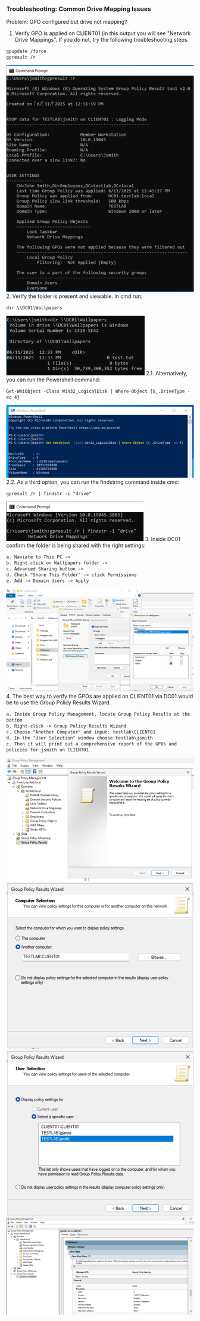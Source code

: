 ### Troubleshooting: Common Drive Mapping Issues
Problem: GPO configured but drive not mapping?
1. Verify GPO is applied on CLIENT01 (in this output you will see "Network Drive Mappings". If you do not, try the following troubleshooting steps.
```
gpupdate /force
gpresult /r
```
![gpresult output](https://github.com/nickbruggen90/LabsVol8021Q/blob/main/Project%201.1%3A%20Active%20Directory%20and%20Windows%2010%20Integration/Images/Screenshot%202025-06-11%20125147.png)  
2. Verify the folder is present and viewable. In cmd run:
```
dir \\DC01\Wallpapers
```
![dir output](https://github.com/nickbruggen90/LabsVol8021Q/blob/main/Project%201.1%3A%20Active%20Directory%20and%20Windows%2010%20Integration/Images/Screenshot%202025-06-11%20124224.png)
2.1. Alternatively, you can run the Powershell command:
```
Get-WmiObject -Class Win32_LogicalDisk | Where-Object {$_.DriveType -eq 4}
```
![powershell output](https://github.com/nickbruggen90/LabsVol8021Q/blob/main/Project%201.1%3A%20Active%20Directory%20and%20Windows%2010%20Integration/Images/Screenshot%202025-06-11%20125106.png)
2.2. As a third option, you can run the findstring command inside cmd:
```
gpresult /r | findstr -i "drive"
```
![gpresults findstr output](https://github.com/nickbruggen90/LabsVol8021Q/blob/main/Project%201.1%3A%20Active%20Directory%20and%20Windows%2010%20Integration/Images/Screenshot%202025-06-11%20125225.png)
3. Inside DC01 confirm the folder is being shared with the right settings:
```
a. Naviate to This PC ->
b. Right click on Wallpapers folder ->
c. Advanced Sharing button ->
d. Check "Share This Folder" -> click Permissions
e. Add -> Domain Users -> Apply
```
![shared folder confirmation](https://github.com/nickbruggen90/LabsVol8021Q/blob/main/Project%201.1%3A%20Active%20Directory%20and%20Windows%2010%20Integration/Images/Screenshot%202025-06-11%20124345.png)
4. The best way to verify the GPOs are applied on CLIENT01 via DC01 would be to use the Group Policy Results Wizard.
```
a. Inside Group Policy Management, locate Group Policy Results at the bottom
b. Right-click -> Group Policy Results Wizard
c. Choose "Another Computer" and input: testlab\CLIENT01
d. In the "User Selection" window choose testlab\jsmith
c. Then it will print out a comprehensive report of the GPOs and policies for jsmith on CLIENT01
```
![group policy wizard 1](https://github.com/nickbruggen90/LabsVol8021Q/blob/main/Project%201.1%3A%20Active%20Directory%20and%20Windows%2010%20Integration/Images/Screenshot%202025-06-11%20125724.png)
![group policy wizard 2](https://github.com/nickbruggen90/LabsVol8021Q/blob/main/Project%201.1%3A%20Active%20Directory%20and%20Windows%2010%20Integration/Images/Screenshot%202025-06-11%20125734.png)
![group policy wizard 3](https://github.com/nickbruggen90/LabsVol8021Q/blob/main/Project%201.1%3A%20Active%20Directory%20and%20Windows%2010%20Integration/Images/Screenshot%202025-06-11%20125743.png)
![group policy output](https://github.com/nickbruggen90/LabsVol8021Q/blob/main/Project%201.1%3A%20Active%20Directory%20and%20Windows%2010%20Integration/Images/Screenshot%202025-06-11%20125855.png)
